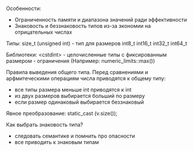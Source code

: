 Особенности:
- Ограниченность памяти и диапазона значений ради эффективности
- Знаковость и беззнаковость типов из-за экономии на 
отрицательных числах


Типы:
size_t (unsigned int) - тип для размеров
int8_t
int16_t
int32_t
int64_t



Библиотеки:
<сstdint> - целочисленные типы с фиксированным размером
<limits> - ограничения (Например: numeric_limits<int>::max())



Правила выведения общего типа. Перед сравнениями и арфмитеческими операциям числа приводятся к общему типу:
 - все типы размера меньше int приводятся к int
 - из двух размеров выбирается больший по размеру
 - если размер одинаковый выбирается беззнаковый


Явное преобразование:
 static_cast<int> (v.size());


 Как выбрать знаковость типа?

  - следовать семантике и помнить про опасности
  - все приводить к знаковым типам

